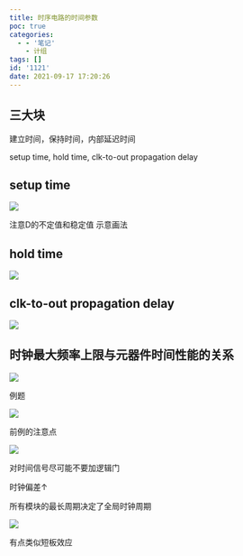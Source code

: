 ```yaml
---
title: 时序电路的时间参数
poc: true
categories:
  - - '笔记'
    - 计组
tags: []
id: '1121'
date: 2021-09-17 17:20:26
---
```


## 三大块

建立时间，保持时间，内部延迟时间

setup time, hold time, clk-to-out propagation delay

## setup time

![](https://raw.githubusercontent.com/Valkierja/ALLPIC/main/img/202303172100087.png)

注意D的不定值和稳定值 示意画法

## hold time

![](https://raw.githubusercontent.com/Valkierja/ALLPIC/main/img/202303172100580.png)

## clk-to-out propagation delay

![](https://raw.githubusercontent.com/Valkierja/ALLPIC/main/img/202303172100902.png)

## 时钟最大频率上限与元器件时间性能的关系

![](https://raw.githubusercontent.com/Valkierja/ALLPIC/main/img/202303172100368.png)

例题

![](https://raw.githubusercontent.com/Valkierja/ALLPIC/main/img/202303172101114.png)

前例的注意点

![](https://www.ksroido.art/wp-content/uploads/2021/09/image-76.png)

对时间信号尽可能不要加逻辑门

时钟偏差↑

所有模块的最长周期决定了全局时钟周期

![](https://raw.githubusercontent.com/Valkierja/ALLPIC/main/img/202303172101164.png)

有点类似短板效应